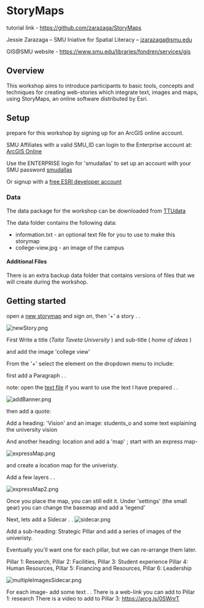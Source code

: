 # StoryMaps

tutorial link - https://github.com/zarazaga/StoryMaps

Jessie Zarazaga – SMU Iniative for Spatial Literacy – jzarazaga@smu.edu

GIS@SMU website - https://www.smu.edu/libraries/fondren/services/gis

## Overview

This workshop aims to introduce participants to basic tools, concepts and techniques for creating web-stories which integrate text, images and maps, using StoryMaps, an online software distributed by Esri.   

## Setup

prepare for this workshop by signing up for an ArcGIS online account.

SMU Affiliates with a valid SMU_ID can login to the Enterprise account at: [ArcGIS Online](https://www.arcgis.com/home/index.html) 

Use the ENTERPRISE login for 'smudallas' to set up an account with your SMU password [smudallas](https://www.arcgis.com/sharing/rest/oauth2/authorize?client_id=arcgisonline&display=default&response_type=token&state=%7B%22useLandingPage%22%3Atrue%7D&expiration=20160&locale=en-us&redirect_uri=https%3A%2F%2Fwww.arcgis.com%2Fhome%2Faccountswitcher-callback.html&force_login=true&hideCancel=true&showSignupOption=true&canHandleCrossOrgSignIn=true&signuptype=esri)

Or signup with a [free ESRI developer account](https://developers.arcgis.com/sign-up/)

### Data

The data package for the workshop can be downloaded from [TTUdata](https://github.com/zarazaga/StoryMaps/tree/master/TTUdata.zip)

The data folder contains the following data:

* information.txt  - an optional text file for you to use to make this storymap
* college-view.jpg  - an image of the campus

#### Additional Files
There is an extra backup data folder that contains versions of files that we will create during the workshop.
 
## Getting started
open a [new storymap](https://storymaps.arcgis.com/) and sign on, then '+' a story . . 

![newStory.png](./media/newStory.png)

First Write a title (*Taita Taveta University* ) and sub-title ( *home of ideas* )

and add the image 'college view' 

From the '+' select the element on the dropdown menu to include:

first add a Paragraph . . 

note: open the [text file](https://github.com/zarazaga/StoryMaps/TTU_data/information.txt) if you want to use the text I have prepared . .

![addBanner.png](./media/addBanner.png)

then add a quote:

Add a heading:  'Vision'
and an image: students_o
and some text explaining the university vision

And another heading: location
and add a 'map' ; 
start with an express map-

![expressMap.png](./media/expressMap.png)

and create a location map for the univeristy.

Add a few layers . . 

![expressMap2.png](./media/expressMap2.png)

Once you place the map, you can still edit it.
Under 'settings' (the small gear) you can change the basemap
and add a 'legend'

Next, lets add a Sidecar . . 
![sidecar.png](./media/sidecar.png)

Add a sub-heading: Strategic Pillar
and add a series of images of the univeristy.  

Eventually you'll want one for each pillar, but we can re-arrange them later. 

Pillar 1: Research,  Pillar 2: Facilities, Pillar 3: Student experience Pillar 4: Human Resources,  Pillar 5: Financing and Resources, Pillar 6: Leadership

![multipleImagesSidecar.png](./media/multipleImagesSidecar.png)

For each image- add some text . .
There is a web-link you can add to Pillar 1: research
There is a video to add to Pillar 3: 
https://arcg.is/0SWnrT





